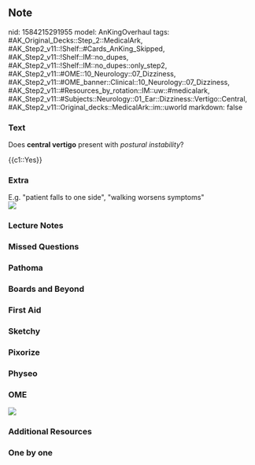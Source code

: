 ## Note
nid: 1584215291955
model: AnKingOverhaul
tags: #AK_Original_Decks::Step_2::MedicalArk, #AK_Step2_v11::!Shelf::#Cards_AnKing_Skipped, #AK_Step2_v11::!Shelf::IM::no_dupes, #AK_Step2_v11::!Shelf::IM::no_dupes::only_step2, #AK_Step2_v11::#OME::10_Neurology::07_Dizziness, #AK_Step2_v11::#OME_banner::Clinical::10_Neurology::07_Dizziness, #AK_Step2_v11::#Resources_by_rotation::IM::uw::#medicalark, #AK_Step2_v11::#Subjects::Neurology::01_Ear::Dizziness::Vertigo::Central, #AK_Step2_v11::Original_decks::MedicalArk::im::uworld
markdown: false

### Text
Does <b>central vertigo</b> present with <i>postural
instability</i>?
<div>
  {{c1::Yes}}
</div>

### Extra
<div>
  E.g. "patient falls to one side", "walking worsens symptoms"
</div>
<div><img src=
"paste-475696c2b2e77c0b30da8d64777a4bf701b2f3b7.jpg"></div>

### Lecture Notes


### Missed Questions


### Pathoma


### Boards and Beyond


### First Aid


### Sketchy


### Pixorize


### Physeo


### OME
<div class="ome-widget">
  <a href=
  "https://onlinemeded.org/spa/neurology/dizziness/acquire?ref=anki">
  <img src="_OME_AnkiFlashcards_Lesson_2.png"></a>
</div>

### Additional Resources


### One by one

